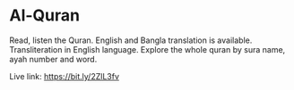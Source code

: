 # Al-Quran
Read, listen the Quran. English and Bangla translation is available. Transliteration in English language. Explore the whole quran by sura name, ayah number and word.

Live link: https://bit.ly/2ZlL3fv
